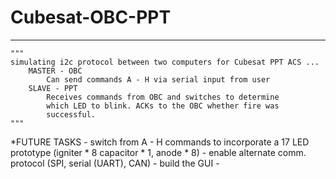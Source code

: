 # Cubesat-OBC-PPT
-------------------------- 
    """ 
    simulating i2c protocol between two computers for Cubesat PPT ACS ...
        MASTER - OBC  
            Can send commands A - H via serial input from user
        SLAVE - PPT
            Receives commands from OBC and switches to determine 
            which LED to blink. ACKs to the OBC whether fire was 
            successful. 
    """


*FUTURE TASKS
    - switch from A - H commands to incorporate a 17 LED prototype (igniter * 8 capacitor * 1, anode * 8)
    - enable alternate comm. protocol (SPI, serial (UART), CAN)
    - build the GUI
    - 
